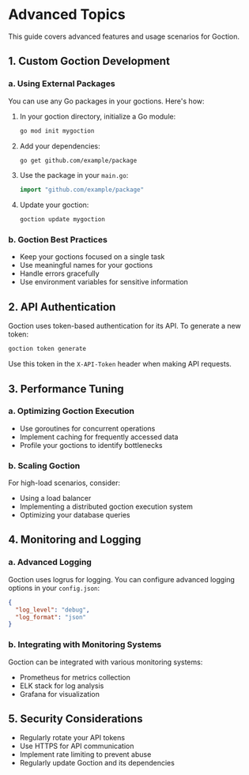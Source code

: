 # Advanced Topics

This guide covers advanced features and usage scenarios for Goction.

## 1. Custom Goction Development

### a. Using External Packages

You can use any Go packages in your goctions. Here's how:

1. In your goction directory, initialize a Go module:

   ```bash
   go mod init mygoction
   ```

2. Add your dependencies:

   ```bash
   go get github.com/example/package
   ```

3. Use the package in your `main.go`:

   ```go
   import "github.com/example/package"
   ```

4. Update your goction:
   ```bash
   goction update mygoction
   ```

### b. Goction Best Practices

- Keep your goctions focused on a single task
- Use meaningful names for your goctions
- Handle errors gracefully
- Use environment variables for sensitive information

## 2. API Authentication

Goction uses token-based authentication for its API. To generate a new token:

```bash
goction token generate
```

Use this token in the `X-API-Token` header when making API requests.

## 3. Performance Tuning

### a. Optimizing Goction Execution

- Use goroutines for concurrent operations
- Implement caching for frequently accessed data
- Profile your goctions to identify bottlenecks

### b. Scaling Goction

For high-load scenarios, consider:

- Using a load balancer
- Implementing a distributed goction execution system
- Optimizing your database queries

## 4. Monitoring and Logging

### a. Advanced Logging

Goction uses logrus for logging. You can configure advanced logging options in your `config.json`:

```json
{
  "log_level": "debug",
  "log_format": "json"
}
```

### b. Integrating with Monitoring Systems

Goction can be integrated with various monitoring systems:

- Prometheus for metrics collection
- ELK stack for log analysis
- Grafana for visualization

## 5. Security Considerations

- Regularly rotate your API tokens
- Use HTTPS for API communication
- Implement rate limiting to prevent abuse
- Regularly update Goction and its dependencies
